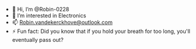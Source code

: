 - 👋 Hi, I’m @Robin-0228
- 👀 I’m interested in Electronics
- 📫 Robin.vandekerckhove@outlook.com
- ⚡ Fun fact: Did you know that if you hold your breath for too long, you'll eventually pass out?

<!---
Robin-0228/Robin-0228 is a ✨ special ✨ repository because its `README.md` (this file) appears on your GitHub profile.
You can click the Preview link to take a look at your changes.
--->
